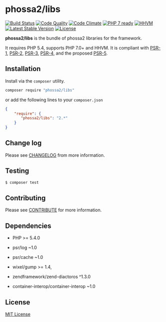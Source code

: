 # phossa2/libs
[![Build Status](https://travis-ci.org/phossa2/libs.svg?branch=master)](https://travis-ci.org/phossa2/libs)
[![Code Quality](https://scrutinizer-ci.com/g/phossa2/libs/badges/quality-score.png?b=master)](https://scrutinizer-ci.com/g/phossa2/libs/)
[![Code Climate](https://codeclimate.com/github/phossa2/libs/badges/gpa.svg)](https://codeclimate.com/github/phossa2/libs)
[![PHP 7 ready](http://php7ready.timesplinter.ch/phossa2/libs/master/badge.svg)](https://travis-ci.org/phossa2/libs)
[![HHVM](https://img.shields.io/hhvm/phossa2/libs.svg?style=flat)](http://hhvm.h4cc.de/package/phossa2/libs)
[![Latest Stable Version](https://img.shields.io/packagist/vpre/phossa2/libs.svg?style=flat)](https://packagist.org/packages/phossa2/libs)
[![License](https://img.shields.io/:license-mit-blue.svg)](http://mit-license.org/)

**phossa2/libs** is the bundle of phossa2 libraries for the framework.

It requires PHP 5.4, supports PHP 7.0+ and HHVM. It is compliant with [PSR-1][PSR-1],
[PSR-2][PSR-2], [PSR-3][PSR-3], [PSR-4][PSR-4], and the proposed [PSR-5][PSR-5].

[PSR-1]: http://www.php-fig.org/psr/psr-1/ "PSR-1: Basic Coding Standard"
[PSR-2]: http://www.php-fig.org/psr/psr-2/ "PSR-2: Coding Style Guide"
[PSR-3]: http://www.php-fig.org/psr/psr-3/ "PSR-3: Logger Interface"
[PSR-4]: http://www.php-fig.org/psr/psr-4/ "PSR-4: Autoloader"
[PSR-5]: https://github.com/phpDocumentor/fig-standards/blob/master/proposed/phpdoc.md "PSR-5: PHPDoc"

Installation
---
Install via the `composer` utility.

```bash
composer require "phossa2/libs"
```

or add the following lines to your `composer.json`

```json
{
    "require": {
       "phossa2/libs": "2.*"
    }
}
```

Change log
---

Please see [CHANGELOG](CHANGELOG.md) from more information.

Testing
---

```bash
$ composer test
```

Contributing
---

Please see [CONTRIBUTE](CONTRIBUTE.md) for more information.

Dependencies
---

- PHP >= 5.4.0

- psr/log ~1.0

- psr/cache ~1.0

- wixel/gump >= 1.4,

- zendframework/zend-diactoros ^1.3.0

- container-interop/container-interop ~1.0

License
---

[MIT License](http://mit-license.org/)
